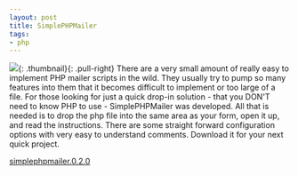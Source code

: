 ```yaml
---
layout: post
title: SimplePHPMailer
tags:
- php
---
```

[![](/uploads/2008/email.gif)](){: .thumbnail}{: .pull-right}
There are a very small amount of really easy to implement PHP mailer             scripts in the wild.  They usually try to pump so many features into             them that it becomes difficult to implement or too large of a file.             For those looking for just a quick drop-in solution - that you DON'T             need to know PHP to use - SimplePHPMailer was developed.  All that is             needed is to drop the php file into the same area as your form, open it             up, and read the instructions.  There are some straight forward             configuration options with very easy to understand comments.  Download             it for your next quick project.

[simplephpmailer.0.2.0](/uploads/2010/SimplePHPMailer.0.2.0.zip)
